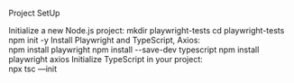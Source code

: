 Project SetUp

Initialize a new Node.js project:
	mkdir playwright-tests
	cd playwright-tests
	npm init -y
Install Playwright and TypeScript, Axios:         
  npm install playwright
  npm install --save-dev typescript
  npm install playwright axios
Initialize TypeScript in your project:       
  npx tsc —init
